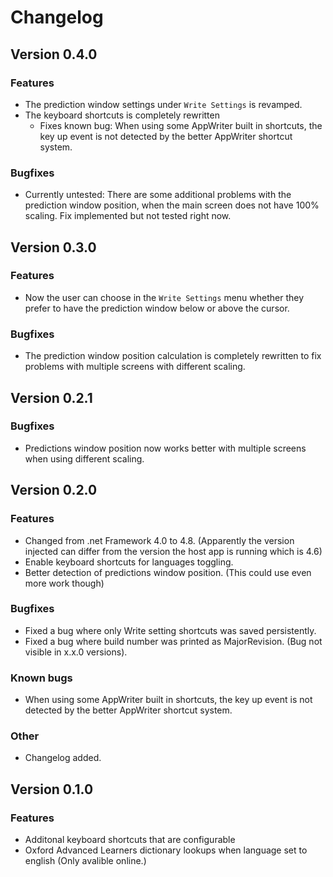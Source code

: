 # Changelog

## Version 0.4.0

### Features
- The prediction window settings under `Write Settings` is revamped.
- The keyboard shortcuts is completely rewritten
  - Fixes known bug: When using some AppWriter built in shortcuts, the key up event is not detected by the better AppWriter shortcut system.

### Bugfixes
- Currently untested: There are some additional problems with the prediction window position, when the main screen does not have 100% scaling. Fix implemented but not tested right now.

## Version 0.3.0

### Features
- Now the user can choose in the `Write Settings` menu whether they prefer to have the prediction window below or above the cursor.

### Bugfixes
- The prediction window position calculation is completely rewritten to fix problems with multiple screens with different scaling.

## Version 0.2.1

### Bugfixes

- Predictions window position now works better with multiple screens when using different scaling.

## Version 0.2.0

### Features

- Changed from .net Framework 4.0 to 4.8. (Apparently the version injected can differ from the version the host app is running which is 4.6)
- Enable keyboard shortcuts for languages toggling.
- Better detection of predictions window position. (This could use even more work though)

### Bugfixes

- Fixed a bug where only Write setting shortcuts was saved persistently.
- Fixed a bug where build number was printed as MajorRevision. (Bug not visible in x.x.0 versions).

### Known bugs

- When using some AppWriter built in shortcuts, the key up event is not detected by the better AppWriter shortcut system.

### Other

- Changelog added.

## Version 0.1.0

### Features

- Additonal keyboard shortcuts that are configurable
- Oxford Advanced Learners dictionary lookups when language set to english (Only avalible online.)
